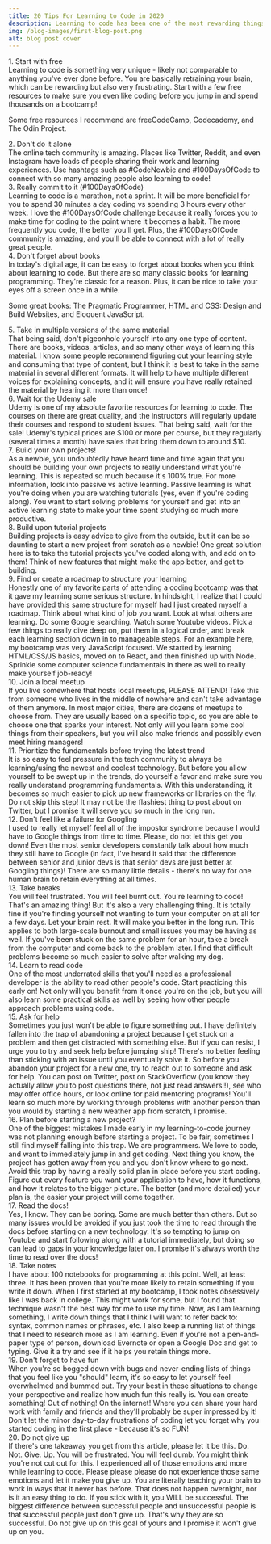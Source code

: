 ```yaml
---
title: 20 Tips For Learning to Code in 2020
description: Learning to code has been one of the most rewarding things I have ever done, but also one of the most difficult. Since a lot of people have some extra free time nowadays (thanks, quarantine), I thought I would share 20 of my tips for learning to code in 2020.
img: /blog-images/first-blog-post.png
alt: blog post cover
---
```

<div class="font-bold mt-4">1. Start with free</div>
Learning to code is something very unique - likely not comparable to anything you've ever done before. You are basically retraining your brain, which can be rewarding but also very frustrating. Start with a few free resources to make sure you even like coding before you jump in and spend thousands on a bootcamp!

Some free resources I recommend are freeCodeCamp, Codecademy, and The Odin Project.

<div class="font-bold mt-4">2. Don't do it alone</div>
The online tech community is amazing. Places like Twitter, Reddit, and even Instagram have loads of people sharing their work and learning experiences. Use hashtags such as #CodeNewbie and #100DaysOfCode to connect with so many amazing people also learning to code!

<div class="font-bold mt-4">3. Really commit to it (#100DaysOfCode)</div>
Learning to code is a marathon, not a sprint. It will be more beneficial for you to spend 30 minutes a day coding vs spending 3 hours every other week. I love the #100DaysOfCode challenge because it really forces you to make time for coding to the point where it becomes a habit. The more frequently you code, the better you'll get. Plus, the #100DaysOfCode community is amazing, and you'll be able to connect with a lot of really great people.

<div class="font-bold mt-4">4. Don't forget about books</div>
In today's digital age, it can be easy to forget about books when you think about learning to code. But there are so many classic books for learning programming. They're classic for a reason. Plus, it can be nice to take your eyes off a screen once in a while.

Some great books: The Pragmatic Programmer, HTML and CSS: Design and Build Websites, and Eloquent JavaScript.

<div class="font-bold mt-4">5. Take in multiple versions of the same material</div>
That being said, don't pigeonhole yourself into any one type of content. There are books, videos, articles, and so many other ways of learning this material. I know some people recommend figuring out your learning style and consuming that type of content, but I think it is best to take in the same material in several different formats. It will help to have multiple different voices for explaining concepts, and it will ensure you have really retained the material by hearing it more than once!

<div class="font-bold mt-4">6. Wait for the Udemy sale</div>
Udemy is one of my absolute favorite resources for learning to code. The courses on there are great quality, and the instructors will regularly update their courses and respond to student issues. That being said, wait for the sale! Udemy's typical prices are $100 or more per course, but they regularly (several times a month) have sales that bring them down to around $10.

<div class="font-bold mt-4">7. Build your own projects!</div>
As a newbie, you undoubtedly have heard time and time again that you should be building your own projects to really understand what you're learning. This is repeated so much because it's 100% true. For more information, look into passive vs active learning. Passive learning is what you're doing when you are watching tutorials (yes, even if you're coding along). You want to start solving problems for yourself and get into an active learning state to make your time spent studying so much more productive.

<div class="font-bold mt-4">8. Build upon tutorial projects</div>
Building projects is easy advice to give from the outside, but it can be so daunting to start a new project from scratch as a newbie! One great solution here is to take the tutorial projects you've coded along with, and add on to them! Think of new features that might make the app better, and get to building.

<div class="font-bold mt-4">9. Find or create a roadmap to structure your learning</div>
Honestly one of my favorite parts of attending a coding bootcamp was that it gave my learning some serious structure. In hindsight, I realize that I could have provided this same structure for myself had I just created myself a roadmap. Think about what kind of job you want. Look at what others are learning. Do some Google searching. Watch some Youtube videos. Pick a few things to really dive deep on, put them in a logical order, and break each learning section down in to manageable steps. For an example here, my bootcamp was very JavaScript focused. We started by learning HTML/CSS/JS basics, moved on to React, and then finished up with Node. Sprinkle some computer science fundamentals in there as well to really make yourself job-ready!

<div class="font-bold mt-4">10. Join a local meetup</div>
If you live somewhere that hosts local meetups, PLEASE ATTEND! Take this from someone who lives in the middle of nowhere and can't take advantage of them anymore. In most major cities, there are dozens of meetups to choose from. They are usually based on a specific topic, so you are able to choose one that sparks your interest. Not only will you learn some cool things from their speakers, but you will also make friends and possibly even meet hiring managers!

<div class="font-bold mt-4">11. Prioritize the fundamentals before trying the latest trend</div>
It is so easy to feel pressure in the tech community to always be learning/using the newest and coolest technology. But before you allow yourself to be swept up in the trends, do yourself a favor and make sure you really understand programming fundamentals. With this understanding, it becomes so much easier to pick up new frameworks or libraries on the fly. Do not skip this step! It may not be the flashiest thing to post about on Twitter, but I promise it will serve you so much in the long run.

<div class="font-bold mt-4">12. Don't feel like a failure for Googling</div>
I used to really let myself feel all of the impostor syndrome because I would have to Google things from time to time. Please, do not let this get you down! Even the most senior developers constantly talk about how much they still have to Google (in fact, I've heard it said that the difference between senior and junior devs is that senior devs are just better at Googling things)! There are so many little details - there's no way for one human brain to retain everything at all times.

<div class="font-bold mt-4">13. Take breaks</div>
You will feel frustrated. You will feel burnt out. You're learning to code! That's an amazing thing! But it's also a very challenging thing. It is totally fine if you're finding yourself not wanting to turn your computer on at all for a few days. Let your brain rest. It will make you better in the long run. This applies to both large-scale burnout and small issues you may be having as well. If you've been stuck on the same problem for an hour, take a break from the computer and come back to the problem later. I find that difficult problems become so much easier to solve after walking my dog.

<div class="font-bold mt-4">14. Learn to read code</div>
One of the most underrated skills that you'll need as a professional developer is the ability to read other people's code. Start practicing this early on! Not only will you benefit from it once you're on the job, but you will also learn some practical skills as well by seeing how other people approach problems using code.

<div class="font-bold mt-4">15. Ask for help</div>
Sometimes you just won't be able to figure something out. I have definitely fallen into the trap of abandoning a project because I get stuck on a problem and then get distracted with something else. But if you can resist, I urge you to try and seek help before jumping ship! There's no better feeling than sticking with an issue until you eventually solve it. So before you abandon your project for a new one, try to reach out to someone and ask for help. You can post on Twitter, post on StackOverflow (you know they actually allow you to post questions there, not just read answers!!), see who may offer office hours, or look online for paid mentoring programs! You'll learn so much more by working through problems with another person than you would by starting a new weather app from scratch, I promise.

<div class="font-bold mt-4">16. Plan before starting a new project?</div>
One of the biggest mistakes I made early in my learning-to-code journey was not planning enough before starting a project. To be fair, sometimes I still find myself falling into this trap. We are programmers. We love to code, and want to immediately jump in and get coding. Next thing you know, the project has gotten away from you and you don't know where to go next. Avoid this trap by having a really solid plan in place before you start coding. Figure out every feature you want your application to have, how it functions, and how it relates to the bigger picture. The better (and more detailed) your plan is, the easier your project will come together.

<div class="font-bold mt-4">17. Read the docs!</div>
Yes, I know. They can be boring. Some are much better than others. But so many issues would be avoided if you just took the time to read through the docs before starting on a new technology. It's so tempting to jump on Youtube and start following along with a tutorial immediately, but doing so can lead to gaps in your knowledge later on. I promise it's always worth the time to read over the docs!

<div class="font-bold mt-4">18. Take notes</div>
I have about 100 notebooks for programming at this point. Well, at least three. It has been proven that you're more likely to retain something if you write it down. When I first started at my bootcamp, I took notes obsessively like I was back in college. This might work for some, but I found that technique wasn't the best way for me to use my time. Now, as I am learning something, I write down things that I think I will want to refer back to: syntax, common names or phrases, etc. I also keep a running list of things that I need to research more as I am learning. Even if you're not a pen-and-paper type of person, download Evernote or open a Google Doc and get to typing. Give it a try and see if it helps you retain things more.

<div class="font-bold mt-4">19. Don't forget to have fun</div>
When you're so bogged down with bugs and never-ending lists of things that you feel like you "should" learn, it's so easy to let yourself feel overwhelmed and bummed out. Try your best in these situations to change your perspective and realize how much fun this really is. You can create something! Out of nothing! On the internet! Where you can share your hard work with family and friends and they'll probably be super impressed by it! Don't let the minor day-to-day frustrations of coding let you forget why you started coding in the first place - because it's so FUN!

<div class="font-bold mt-4">20. Do not give up</div>
If there's one takeaway you get from this article, please let it be this. Do. Not. Give. Up. You will be frustrated. You will feel dumb. You might think you're not cut out for this. I experienced all of those emotions and more while learning to code. Please please please do not experience those same emotions and let it make you give up. You are literally teaching your brain to work in ways that it never has before. That does not happen overnight, nor is it an easy thing to do. If you stick with it, you WILL be successful. The biggest difference between successful people and unsuccessful people is that successful people just don't give up. That's why they are so successful. Do not give up on this goal of yours and I promise it won't give up on you.